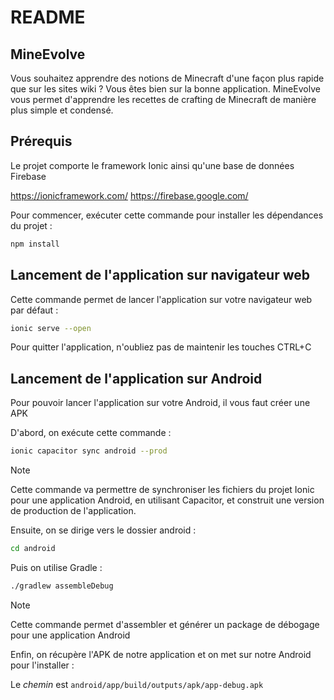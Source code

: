 # README

## MineEvolve

Vous souhaitez apprendre des notions de Minecraft d'une façon plus rapide que sur les sites wiki ? Vous êtes bien sur la bonne application.
MineEvolve vous permet d'apprendre les recettes de crafting de Minecraft de manière plus simple et condensé.


## Prérequis

Le projet comporte le framework Ionic ainsi qu'une base de données Firebase

https://ionicframework.com/
https://firebase.google.com/


Pour commencer, exécuter cette commande pour installer les dépendances du projet  :

```bash
npm install
```

## Lancement de l'application sur navigateur web

Cette commande permet de lancer l'application sur votre navigateur web par défaut :

```bash
ionic serve --open
```

Pour quitter l'application, n'oubliez pas de maintenir les touches CTRL+C

## Lancement de l'application sur Android

Pour pouvoir lancer l'application sur votre Android, il vous faut créer une APK

D'abord, on exécute cette commande :

```bash
ionic capacitor sync android --prod
```

> [!NOTE]
> Cette commande va permettre de synchroniser les fichiers du projet Ionic pour une application Android, en utilisant Capacitor, et construit une version de production de l'application.

Ensuite, on se dirige vers le dossier android :

```bash
cd android
```

Puis on utilise Gradle :

```bash
./gradlew assembleDebug
```
> [!NOTE]
> Cette commande permet d'assembler et générer un package de débogage pour une application Android

Enfin, on récupère l'APK de notre application et on met sur notre Android pour l'installer :

Le _chemin_ est `android/app/build/outputs/apk/app-debug.apk`
